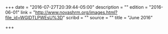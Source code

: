 +++
date = "2016-07-27T20:39:44-05:00"
description = ""
edition = "2016-06-01"
link = "http://www.novashrm.org/images.html?file_id=WGlDTLPWEsU%3D"
scribd = ""
source = ""
title = "June 2016"

+++

